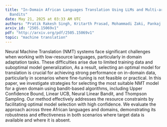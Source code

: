 ```yaml
---
title: "In-Domain African Languages Translation Using LLMs and Multi-armed
  Bandits"
date: May 21, 2025 at 03:33 AM UTC
authors: "Pratik Rakesh Singh, Kritarth Prasad, Mohammadi Zaki, Pankaj Wasnik"
arxiv_id: "2505.15069v1"
pdf: "http://arxiv.org/pdf/2505.15069v1"
topic: "machine translation"
---
```


Neural Machine Translation (NMT) systems face significant challenges when working with low-resource languages, particularly in domain adaptation tasks. These difficulties arise due to limited training data and suboptimal model generalization, As a result, selecting an optimal model for translation is crucial for achieving strong performance on in-domain data, particularly in scenarios where fine-tuning is not feasible or practical. In this paper, we investigate strategies for selecting the most suitable NMT model for a given domain using bandit-based algorithms, including Upper Confidence Bound, Linear UCB, Neural Linear Bandit, and Thompson Sampling. Our method effectively addresses the resource constraints by facilitating optimal model selection with high confidence. We evaluate the approach across three African languages and domains, demonstrating its robustness and effectiveness in both scenarios where target data is available and where it is absent.
